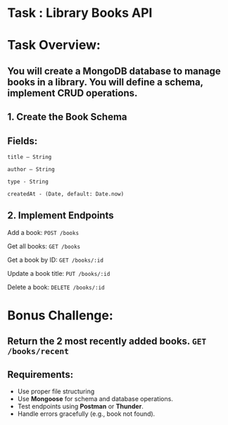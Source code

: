 # Task : Library Books API

# Task Overview:

## You will create a MongoDB database to manage books in a library. You will define a schema, implement CRUD operations.

## 1. Create the Book Schema

## Fields:
`title – String`

`author – String`

`type - String`

`createdAt - (Date, default: Date.now)`

## 2. Implement Endpoints

Add a book: `POST /books`

Get all books: `GET /books`

Get a book by ID: `GET /books/:id`

Update a book title: `PUT /books/:id`

Delete a book: `DELETE /books/:id`

# Bonus Challenge: 
## Return the 2 most recently added books. `GET /books/recent`

## Requirements:
- Use proper file structuring 
- Use **Mongoose** for schema and database operations.
- Test endpoints using **Postman** or   **Thunder**.
- Handle errors gracefully (e.g., book not found).